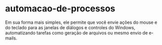# automacao-de-processos

Em sua forma mais simples, ele permite que você envie ações do mouse e do teclado para as janelas de diálogos e controles do Windows, automatizando tarefas como geração de arquivos ou mesmo envio de e-mails.

